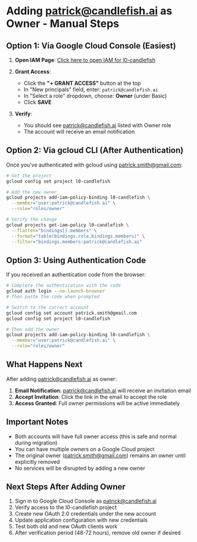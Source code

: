 # Adding patrick@candlefish.ai as Owner - Manual Steps

## Option 1: Via Google Cloud Console (Easiest)

1. **Open IAM Page**: 
   [Click here to open IAM for l0-candlefish](https://console.cloud.google.com/iam-admin/iam?project=l0-candlefish)

2. **Grant Access**:
   - Click the **"+ GRANT ACCESS"** button at the top
   - In "New principals" field, enter: `patrick@candlefish.ai`
   - In "Select a role" dropdown, choose: **Owner** (under Basic)
   - Click **SAVE**

3. **Verify**:
   - You should see patrick@candlefish.ai listed with Owner role
   - The account will receive an email notification

## Option 2: Via gcloud CLI (After Authentication)

Once you've authenticated with gcloud using patrick.smith@gmail.com:

```bash
# Set the project
gcloud config set project l0-candlefish

# Add the new owner
gcloud projects add-iam-policy-binding l0-candlefish \
  --member="user:patrick@candlefish.ai" \
  --role="roles/owner"

# Verify the change
gcloud projects get-iam-policy l0-candlefish \
  --flatten="bindings[].members" \
  --format="table(bindings.role,bindings.members)" \
  --filter="bindings.members:patrick@candlefish.ai"
```

## Option 3: Using Authentication Code

If you received an authentication code from the browser:

```bash
# Complete the authentication with the code
gcloud auth login --no-launch-browser
# Then paste the code when prompted

# Switch to the correct account
gcloud config set account patrick.smith@gmail.com
gcloud config set project l0-candlefish

# Then add the owner
gcloud projects add-iam-policy-binding l0-candlefish \
  --member="user:patrick@candlefish.ai" \
  --role="roles/owner"
```

## What Happens Next

After adding patrick@candlefish.ai as owner:

1. **Email Notification**: patrick@candlefish.ai will receive an invitation email
2. **Accept Invitation**: Click the link in the email to accept the role
3. **Access Granted**: Full owner permissions will be active immediately

## Important Notes

- Both accounts will have full owner access (this is safe and normal during migration)
- You can have multiple owners on a Google Cloud project
- The original owner (patrick.smith@gmail.com) remains an owner until explicitly removed
- No services will be disrupted by adding a new owner

## Next Steps After Adding Owner

1. Sign in to Google Cloud Console as patrick@candlefish.ai
2. Verify access to the l0-candlefish project
3. Create new OAuth 2.0 credentials under the new account
4. Update application configuration with new credentials
5. Test both old and new OAuth clients work
6. After verification period (48-72 hours), remove old owner if desired
